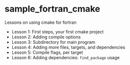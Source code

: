 # sample_fortran_cmake
Lessons on using cmake for fortran

- Lesson 1: First steps, your first cmake project 
- Lesson 2: Adding compile options 
- Lesson 3: Subdirectory for main program 
- Lesson 4: Adding more files, targets, and dependencies 
- Lesson 5: Compile flags, per target
- Lesson 6: Adding dependencies: `find_package` usage
